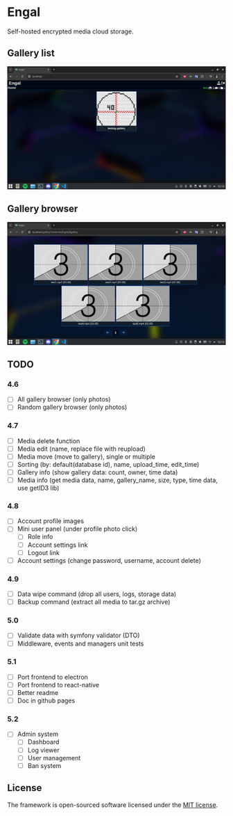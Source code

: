 # Engal
Self-hosted encrypted media cloud storage.

## Gallery list
![Gallery list](.github/images/gallery-list.png)

## Gallery browser
![Gallery browser](.github/images/browser.png)

## TODO
### 4.6
- [ ] All gallery browser (only photos)
- [ ] Random gallery browser (only photos)
### 4.7
- [ ] Media delete function
- [ ] Media edit (name, replace file with reupload)
- [ ] Media move (move to gallery), single or multiple
- [ ] Sorting (by: default(database id), name, upload_time, edit_time)
- [ ] Gallery info (show gallery data: count, owner, time data)
- [ ] Media info (get media data, name, gallery_name, size, type, time data, use getID3 lib)
### 4.8
- [ ] Account profile images
- [ ] Mini user panel (under profile photo click)
    - [ ] Role info
    - [ ] Account settings link
    - [ ] Logout link
- [ ] Account settings (change password, username, account delete)
### 4.9
- [ ] Data wipe command (drop all users, logs, storage data)
- [ ] Backup command (extract all media to tar.gz archive)
### 5.0
- [ ] Validate data with symfony validator (DTO)
- [ ] Middleware, events and managers unit tests
### 5.1
- [ ] Port frontend to electron
- [ ] Port frontend to react-native
- [ ] Better readme
- [ ] Doc in github pages
### 5.2
- [ ] Admin system
    - [ ] Dashboard
    - [ ] Log viewer
    - [ ] User management
    - [ ] Ban system

## License
The framework is open-sourced software licensed under the [MIT license](https://opensource.org/licenses/MIT).
